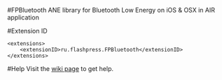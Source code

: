 #FPBluetooth
ANE library for Bluetooth Low Energy on iOS & OSX in AIR application

#Extension ID
```
<extensions>
    <extensionID>ru.flashpress.FPBluetooth</extensionID>
</extensions>
```

#Help
Visit the [wiki page](https://github.com/flashpress/FPBluetooth/wiki) to get help.
